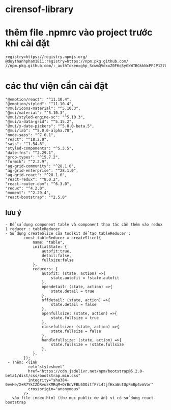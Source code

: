 # cirensof-library

# thêm file .npmrc vào project trước khi cài đặt
    registry=https://registry.npmjs.org/
    @duythanhpham1811:registry=https://npm.pkg.github.com/
    //npm.pkg.github.com/:_authToken=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

# các thư viện cần cài đặt
    "@emotion/react": "^11.10.4",
    "@emotion/styled": "^11.10.4",
    "@mui/icons-material": "^5.10.3",
    "@mui/material": "^5.10.3",
    "@mui/styled-engine-sc": "^5.10.3",
    "@mui/x-data-grid": "^5.15.2",
    "@mui/x-date-pickers": "^5.0.0-beta.5",
    "@mui/lab": "^5.0.0-alpha.78",
    "node-sass": "^7.0.1",
    "react": "^18.2.0",
    "sass": "^1.54.8",
    "styled-components": "^5.3.5",
    "date-fns": "^2.29.1",
    "prop-types": "^15.7.2",
    "formik": "^2.2.9",
    "ag-grid-community": "^28.1.0",
    "ag-grid-enterprise": "^28.1.0",
    "ag-grid-react": "^28.1.0",
    "react-redux": "^8.0.2",
    "react-router-dom": "^6.3.0",
    "redux": "^4.2.0",
    "moment": "^2.29.4",
    "react-bootstrap": "^2.5.0"
    
## lưu ý
    - Để sử dụng component table và component thao tác cần thêm vào redux 1 reducer : tableReducer
    - Sử dụng createSlice của toolkit để tạo tableReducer : 
            const tableReducer = createSlice({
                name: "table",
                initialState: {
                    autofit:true,
                    detail:false,
                    fullsize:false
                },
                reducers: {
                    autofit: (state, action) =>{
                        state.autofit = !state.autofit
                    },
                    opendetail: (state, action) =>{
                        state.detail = true  
                    },
                    offdetail: (state, action) =>{
                        state.detail = false
                    },
                    openfullsize: (state, action) =>{
                        state.fullsize = true
                    },
                    closefullsize: (state, action) =>{
                        state.fullsize = false
                    },
                    handlefullsize: (state, action) =>{
                        state.fullsize = !state.fullsize
                    },
                },
            });
     - Thêm: <link
              rel="stylesheet"
              href="https://cdn.jsdelivr.net/npm/bootstrap@5.2.0-beta1/dist/css/bootstrap.min.css"
              integrity="sha384-0evHe/X+R7YkIZDRvuzKMRqM+OrBnVFBL6DOitfPri4tjfHxaWutUpFmBp4vmVor"
              crossorigin="anonymous"
            />
       vào file index.html (thư mục public dự án) vì có sử dụng react-bootstrap
               
                        
